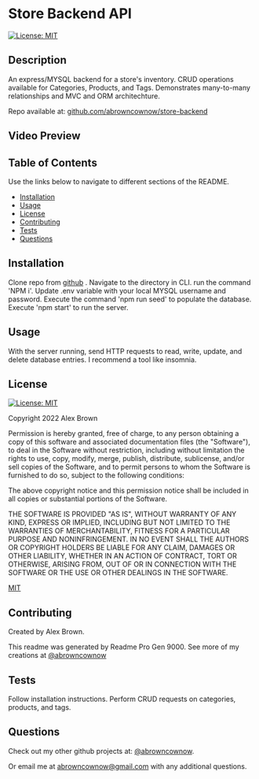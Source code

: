 
# Store Backend API
[![License: MIT](https://img.shields.io/badge/License-MIT-yellow.svg)](https://opensource.org/licenses/MIT)
## Description

  An express/MYSQL backend for a store's inventory. CRUD operations available for Categories, Products, and Tags. Demonstrates many-to-many relationships and MVC and ORM architechture.

  Repo available at: [github.com/abrowncownow/store-backend](https://github.com/abrowncownow/store-backend)

## Video Preview



## Table of Contents

  Use the links below to navigate to different sections of the README.

-   [Installation](#installation)
-   [Usage](#usage)
-   [License](#license)
-   [Contributing](#contributing)
-   [Tests](#tests)
-   [Questions](#questions)

## Installation

  Clone repo from [github](https://github.com/abrowncownow/store-backend) . Navigate to the directory in CLI. run the command 'NPM i'. Update .env variable with your local MYSQL username and password. Execute the command 'npm run seed' to populate the database. Execute 'npm start' to run the server.

## Usage

  With the server running, send HTTP requests to read, write, update, and delete database entries. I recommend a tool like insomnia.

## License
  [![License: MIT](https://img.shields.io/badge/License-MIT-yellow.svg)](https://opensource.org/licenses/MIT)

  Copyright 2022 Alex Brown

  
Permission is hereby granted, free of charge, to any person obtaining a copy of this software and associated documentation files (the "Software"), to deal in the Software without restriction, including without limitation the rights to use, copy, modify, merge, publish, distribute, sublicense, and/or sell copies of the Software, and to permit persons to whom the Software is furnished to do so, subject to the following conditions:

The above copyright notice and this permission notice shall be included in all copies or substantial portions of the Software.

THE SOFTWARE IS PROVIDED "AS IS", WITHOUT WARRANTY OF ANY KIND, EXPRESS OR IMPLIED, INCLUDING BUT NOT LIMITED TO THE WARRANTIES OF MERCHANTABILITY, FITNESS FOR A PARTICULAR PURPOSE AND NONINFRINGEMENT. IN NO EVENT SHALL THE AUTHORS OR COPYRIGHT HOLDERS BE LIABLE FOR ANY CLAIM, DAMAGES OR OTHER LIABILITY, WHETHER IN AN ACTION OF CONTRACT, TORT OR OTHERWISE, ARISING FROM, OUT OF OR IN CONNECTION WITH THE SOFTWARE OR THE USE OR OTHER DEALINGS IN THE SOFTWARE.

[MIT](https://opensource.org/licenses/MIT)

## Contributing

  Created by Alex Brown.

  This readme was generated by Readme Pro Gen 9000. See more of my creations at [@abrowncownow](https://https://github.com/abrowncownow)

## Tests

  Follow installation instructions. Perform CRUD requests on categories, products, and tags.

## Questions

  Check out my other github projects at: [@abrowncownow](https://github.com/abrowncownow).

  Or email me at [abrowncownow@gmail.com](abrowncownow@gmail.com) with any additional questions.
